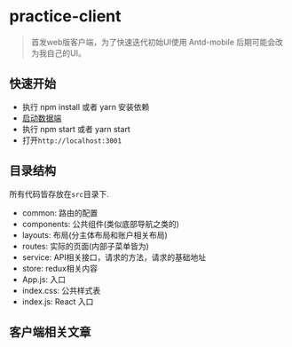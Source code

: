 # practice-client

> 首发web版客户端，为了快速迭代初始UI使用 Antd-mobile 后期可能会改为我自己的UI。

## 快速开始

  - 执行 npm install 或者 yarn 安装依赖
  - [启动数据端](/server/README.md)
  - 执行 npm start 或者 yarn start
  - 打开`http://localhost:3001`

## 目录结构

  所有代码皆存放在`src`目录下.

  - common: 路由的配置 
  - components: 公共组件(类似底部导航之类的)
  - layouts: 布局(分主体布局和账户相关布局)
  - routes: 实际的页面(内部子菜单皆为)
  - service: API相关接口，请求的方法，请求的基础地址
  - store: redux相关内容
  - App.js: 入口
  - index.css: 公共样式表
  - index.js: React 入口

## 客户端相关文章
